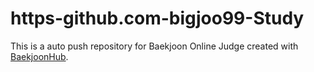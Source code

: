 # https-github.com-bigjoo99-Study
This is a auto push repository for Baekjoon Online Judge created with [BaekjoonHub](https://github.com/BaekjoonHub/BaekjoonHub).
